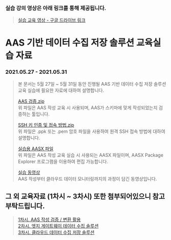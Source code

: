 ### 실습 강의 영상은 아래 링크를 통해 제공됩니다.
> [실습 교육 영상 - 구글 드라이브 링크](https://drive.google.com/drive/folders/1koFEYORpfzLd7ik5fJV2e3QTsVruPUIk)  
  
# AAS 기반 데이터 수집 저장 솔루션 교육실습 자료  
### 2021.05.27 - 2021.05.31  
> 본 문서는 5월 27일 ~ 5월 31일 동안 진행될 AAS 기반 데이터 수집 저장 솔루션 교육 실습에 필요한 자료에 대하여 설명합니다.  
>  
> [AAS 검증.zip](https://github.com/kosmo-nestfield/Education/blob/main/AAS%20%EA%B2%80%EC%A6%9D.zip)  
> 위 파일은 AAS 작성 교육 시 사용되며, AAS가 스키마에 맞게 작성되었는지 검증하는 툴입니다.
>  
> [SSH 키 인증 및 접속 방법.zip](https://github.com/kosmo-nestfield/Education/blob/main/SSH%20%ED%82%A4%EC%9D%B8%EC%A6%9D%20%EB%B0%8F%20%EC%A0%91%EC%86%8D%EB%B0%A9%EB%B2%95.zip)  
> 위 파일은 .ppk 또는 .pem 암호 파일을 사용하여 원격 SSH 접속 방법에 대하여 설명합니다.  
>  
> [실습용 AASX 파일](https://github.com/kosmo-nestfield/Education/blob/main/%EC%8B%A4%EC%8A%B5%EC%9A%A9%20AASX%20%ED%8C%8C%EC%9D%BC.zip)  
> 위 파일은 AAS 작성 교육 실습 시 사용되는 AASX 파일이며, AASX Package Explorer 프로그램을 이용하여 편집 가능합니다.  
>  
> [실습 동영상](https://github.com/kosmo-nestfield/Education/tree/main/%EB%8F%99%EC%98%81%EC%83%81)  
>AAS 작성부터 클라우드 데이터 모니터링까지의 과정이 담긴 동영상입니다.  
  
## 그 외 교육자료 (1차시 ~ 3차시) 또한 첨부되어있으니 참고부탁드립니다.  
> [1차시. AAS 작성 검증 / 변환 활용](https://github.com/kosmo-nestfield/Education/blob/main/%5B%EA%B5%90%EC%9C%A1%EC%9E%90%EB%A3%8C%201%EC%B0%A8%EC%8B%9C%5D%20Asset%20Administration%20Shell%20%20%EC%9E%91%EC%84%B1-%EA%B2%80%EC%A6%9D%20%EB%B0%8F%20%EB%B3%80%ED%99%98-%ED%99%9C%EC%9A%A9.pdf)  
> [2차시. 엣지 게이트웨이 데이터 수집 솔루션](https://github.com/kosmo-nestfield/Education/blob/main/%5B%EA%B5%90%EC%9C%A1%EC%9E%90%EB%A3%8C%202%EC%B0%A8%EC%8B%9C%5D%20%EC%97%A3%EC%A7%80%20%EA%B2%8C%EC%9D%B4%ED%8A%B8%EC%9B%A8%EC%9D%B4%20%EB%8D%B0%EC%9D%B4%ED%84%B0%20%EC%88%98%EC%A7%91%20%EC%86%94%EB%A3%A8%EC%85%98.pdf)  
> [3차시. 클라우드 데이터 수집 저장 솔루션](https://github.com/kosmo-nestfield/Education/blob/main/%5B%EA%B5%90%EC%9C%A1%EC%9E%90%EB%A3%8C%203%EC%B0%A8%EC%8B%9C%5D%20%ED%81%B4%EB%9D%BC%EC%9A%B0%EB%93%9C%20%20%EB%8D%B0%EC%9D%B4%ED%84%B0%20%EC%88%98%EC%A7%91%20%EB%B0%8F%20%EC%A0%80%EC%9E%A5%20%EA%B5%90%EC%9C%A1.pptx)  
